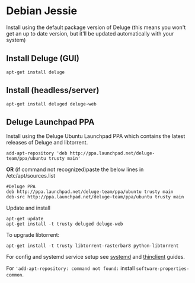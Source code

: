 # Debian Jessie

Install using the default package version of Deluge (this means you won't get an up to date version, but it'll be updated automatically with your system)

## Install Deluge (GUI)

```
apt-get install deluge
```

## Install (headless/server)

```
apt-get install deluged deluge-web
```


## Deluge Launchpad PPA

Install using the Deluge Ubuntu Launchpad PPA which contains the latest releases of Deluge and libtorrent.

```
add-apt-repository 'deb http://ppa.launchpad.net/deluge-team/ppa/ubuntu trusty main'
```

**OR** (if command not recognized)paste the below lines in /etc/apt/sources.list

```
#Deluge PPA
deb http://ppa.launchpad.net/deluge-team/ppa/ubuntu trusty main
deb-src http://ppa.launchpad.net/deluge-team/ppa/ubuntu trusty main
```






Update and install

```
apt-get update
apt-get install -t trusty deluged deluge-web
```

To upgrade libtorrent:

```
apt-get install -t trusty libtorrent-rasterbar8 python-libtorrent
```

For config and systemd service setup see [systemd](/userguide/initscript/systemd) and [thinclient](userguide/thinclient) guides.

For `'add-apt-repository: command not found:` install `software-properties-common`.


